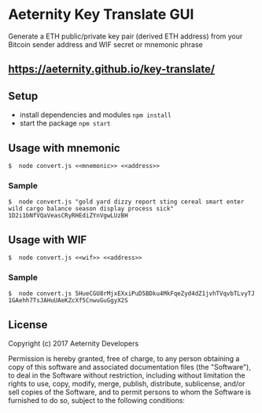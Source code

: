 # Aeternity Key Translate GUI

Generate a ETH public/private key pair (derived ETH address) from your Bitcoin sender address and WIF secret or mnemonic phrase

## https://aeternity.github.io/key-translate/

## Setup

* install dependencies and modules `npm install`
* start the package `npm start`

## Usage with mnemonic
```
$  node convert.js <<mnemonic>> <<address>>
```

### Sample
```
$  node convert.js "gold yard dizzy report sting cereal smart enter wild cargo balance season display process sick" 1D2i1bNfVQaVeasCRyRHEdiZYnVgwLUzBH
```

## Usage with WIF
```
$  node convert.js <<wif>> <<address>>
```

### Sample
```
$  node convert.js 5HueCGU8rMjxEXxiPuD5BDku4MkFqeZyd4dZ1jvhTVqvbTLvyTJ 1GAehh7TsJAHuUAeKZcXf5CnwuGuGgyX2S
```


## License

Copyright (c) 2017 Aeternity Developers

Permission is hereby granted, free of charge, to any person obtaining a copy
of this software and associated documentation files (the "Software"), to deal
in the Software without restriction, including without limitation the rights
to use, copy, modify, merge, publish, distribute, sublicense, and/or sell
copies of the Software, and to permit persons to whom the Software is
furnished to do so, subject to the following conditions:
